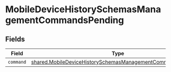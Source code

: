 # MobileDeviceHistorySchemasManagementCommandsPending


## Fields

| Field                                                                                                                                    | Type                                                                                                                                     | Required                                                                                                                                 | Description                                                                                                                              |
| ---------------------------------------------------------------------------------------------------------------------------------------- | ---------------------------------------------------------------------------------------------------------------------------------------- | ---------------------------------------------------------------------------------------------------------------------------------------- | ---------------------------------------------------------------------------------------------------------------------------------------- |
| `command`                                                                                                                                | [shared.MobileDeviceHistorySchemasManagementCommandsCommand](../../models/shared/mobiledevicehistoryschemasmanagementcommandscommand.md) | :heavy_minus_sign:                                                                                                                       | N/A                                                                                                                                      |